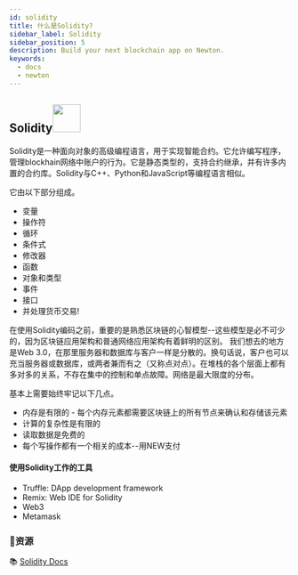 ```yaml
---
id: solidity
title: 什么是Solidity?
sidebar_label: Solidity
sidebar_position: 5
description: Build your next blockchain app on Newton.
keywords:
  - docs
  - newton
---
```


## Solidity<img src = 'https://solidity.readthedocs.io/en/v0.6.11/_images/logo.svg' width='50'/>
Solidity是一种面向对象的高级编程语言，用于实现智能合约。它允许编写程序，管理blockhain网络中账户的行为。它是静态类型的，支持合约继承，并有许多内置的合约库。Solidity与C++、Python和JavaScript等编程语言相似。

它由以下部分组成。
- 变量
- 操作符
- 循环
- 条件式
- 修改器
- 函数
- 对象和类型
- 事件
- 接口
- 并处理货币交易!

在使用Solidity编码之前，重要的是熟悉区块链的心智模型--这些模型是必不可少的，因为区块链应用架构和普通网络应用架构有着鲜明的区别。
我们想去的地方是Web 3.0，在那里服务器和数据库与客户一样是分散的。换句话说，客户也可以充当服务器或数据库，或两者兼而有之（又称点对点）。在堆栈的各个层面上都有多对多的关系，不存在集中的控制和单点故障。网络是最大限度的分布。

基本上需要始终牢记以下几点。

- 内存是有限的 - 每个内存元素都需要区块链上的所有节点来确认和存储该元素
- 计算的复杂性是有限的
- 读取数据是免费的
- 每个写操作都有一个相关的成本--用NEW支付

#### 使用Solidity工作的工具
- Truffle: DApp development framework
- Remix:  Web IDE for Solidity
- Web3
- Metamask

### **:scroll:资源**

:books: [Solidity Docs](https://solidity.readthedocs.io/)
